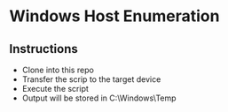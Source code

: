 # Windows Host Enumeration
## Instructions
- Clone into this repo
- Transfer the scrip to the target device
- Execute the script
- Output will be stored in C:\Windows\Temp

